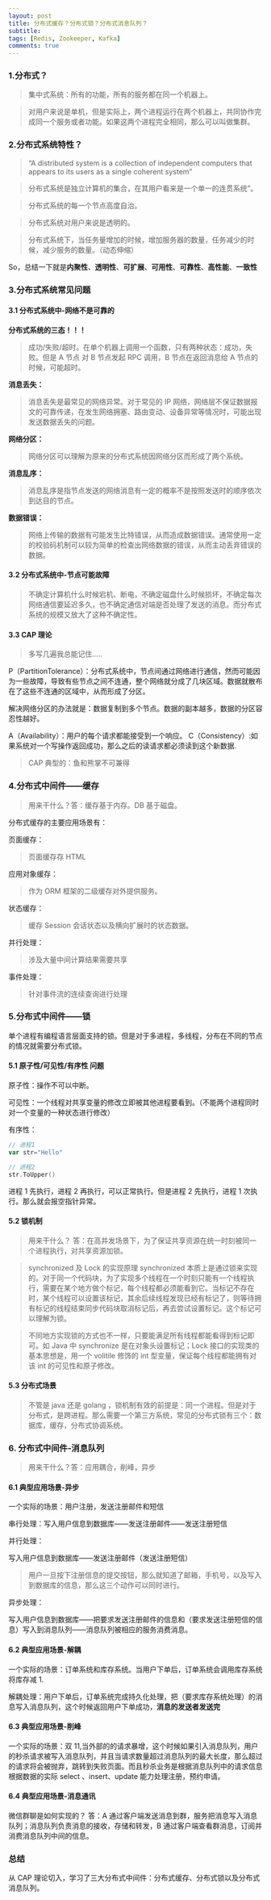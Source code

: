 ```yaml
---
layout: post
title: 分布式缓存？分布式锁？分布式消息队列？
subtitle:
tags: [Redis, Zookeeper, Kafka]
comments: true
---
```


### 1.分布式？

> 集中式系统：所有的功能，所有的服务都在同一个机器上。

> 对用户来说是单机，但是实际上，两个进程运行在两个机器上，共同协作完成同一个服务或者功能。如果这两个进程完全相同，那么可以叫做集群。

### 2.分布式系统特性？

> “A distributed system is a collection of independent computers that appears to its users as a single coherent system”

> 分布式系统是独立计算机的集合，在其用户看来是一个单一的连贯系统”。

> 分布式系统的每一个节点高度自治。

> 分布式系统对用户来说是透明的。

> 分布式系统下，当任务量增加的时候，增加服务器的数量，任务减少的时候，减少服务的数量。（动态伸缩）

So，总结一下就是**内聚性**、**透明性**、**可扩展**、**可用性**、**可靠性**、**高性能**、**一致性**

### 3.分布式系统常见问题

#### 3.1 分布式系统中-网络不是可靠的

**分布式系统的三态！！！**

> 成功/失败/超时。在单个机器上调用一个函数，只有两种状态：成功，失败。但是 A 节点 对 B 节点发起 RPC 调用，B 节点在返回消息给 A 节点的时候，可能超时。

**消息丢失：**

> 消息丢失是最常见的网络异常。对于常见的 IP 网络，网络层不保证数据报文的可靠传递，在发生网络拥塞、路由变动、设备异常等情况时，可能出现发送数据丢失的问题。

**网络分区：**

> 网络分区可以理解为原来的分布式系统因网络分区而形成了两个系统。

**消息乱序：**

> 消息乱序是指节点发送的网络消息有一定的概率不是按照发送时的顺序依次到达目的节点。

**数据错误：**

> 网络上传输的数据有可能发生比特错误，从而造成数据错误。通常使用一定的校验码机制可以较为简单的检查出网络数据的错误，从而主动丢弃错误的数据。

#### 3.2 分布式系统中-节点可能故障

> 不确定计算机什么时候宕机、断电，不确定磁盘什么时候损坏，不确定每次网络通信要延迟多久，也不确定通信对端是否处理了发送的消息。而分布式系统的规模又放大了这种不确定性。

#### 3.3 CAP 理论

> 多写几遍我总能记住.....

P（PartitionTolerance）：分布式系统中，节点间通过网络进行通信，然而可能因为一些故障，导致有些节点之间不连通，整个网络就分成了几块区域。数据就散布在了这些不连通的区域中，从而形成了分区。

解决网络分区的办法就是：数据复制到多个节点。数据的副本越多，数据的分区容忍性越好。

A（Availability）：用户的每个请求都能接受到一个响应。
C（Consistency）:如果系统对一个写操作返回成功，那么之后的读请求都必须读到这个新数据.

> CAP 典型的：鱼和熊掌不可兼得

### 4.分布式中间件——缓存

> 用来干什么？答：缓存基于内存。DB 基于磁盘。

分布式缓存的主要应用场景有：

页面缓存：

> 页面缓存存 HTML

应用对象缓存：

> 作为 ORM 框架的二级缓存对外提供服务。

状态缓存：

> 缓存 Session 会话状态以及横向扩展时的状态数据。

并行处理：

> 涉及大量中间计算结果需要共享

事件处理：

> 针对事件流的连续查询进行处理

### 5.分布式中间件——锁

单个进程有编程语言层面支持的锁。但是对于多进程，多线程，分布在不同的节点的情况就需要分布式锁。

#### 5.1 原子性/可见性/有序性 问题

原子性：操作不可以中断。

可见性：一个线程对共享变量的修改立即被其他进程要看到。（不能两个进程同时对一个变量的一种状态进行修改）

有序性：

```go
// 进程1
var str="Hello"
```

```go
// 进程2
str.ToUpper()
```

进程 1 先执行，进程 2 再执行，可以正常执行。但是进程 2 先执行，进程 1 次执行。那么就会报空指针异常。

#### 5.2 锁机制

> 用来干什么？ 答：在高并发场景下，为了保证共享资源在统一时刻被同一个进程执行，对共享资源加锁。

> synchronized 及 Lock 的实现原理
> synchronized 本质上是通过锁来实现的。对于同一个代码块，为了实现多个线程在一个时刻只能有一个线程执行，需要在某个地方做个标记，每个线程都必须能看到它。当标记不存在时，某个线程可以设置该标记，其余后续线程发现已经有标记了，则等待拥有标记的线程结束同步代码块取消标记后，再去尝试设置标记。这个标记可以理解为锁。

> 不同地方实现锁的方式也不一样，只要能满足所有线程都能看得到标记即可。如 Java 中 synchronize 是在对象头设置标记；Lock 接口的实现类的基本思想是，用一个 volitile 修饰的 int 型变量，保证每个线程都能拥有对该 int 的可见性和原子修改。

#### 5.3 分布式场景

> 不管是 java 还是 golang ，锁机制有效的前提是：同一个进程。但是对于分布式，是跨进程。那么需要一个第三方系统，常见的分布式锁有三个：数据库，缓存，分布式协调系统。

### 6. 分布式中间件-消息队列

> 用来干什么？答：应用耦合，削峰，异步

#### 6.1 典型应用场景-异步

一个实际的场景：用户注册，发送注册邮件和短信

串行处理：写入用户信息到数据库——发送注册邮件——发送注册短信

并行处理：

写入用户信息到数据库——发送注册邮件（发送注册短信）

> 用户一旦按下注册信息的提交按钮，那么就知道了邮箱，手机号，以及写入到数据库的信息，那么这三个动作可以同时进行。

异步处理：

写入用户信息到数据库——把要求发送注册邮件的信息和（要求发送注册短信的信息）写入到消息队列——消息队列被相应的服务消费消息。

#### 6.2 典型应用场景-解耦

一个实际的场景：订单系统和库存系统。当用户下单后，订单系统会调用库存系统将库存减 1.

解耦处理：用户下单后，订单系统完成持久化处理，把（要求库存系统处理）的消息写入消息队列，这个时候返回用户下单成功，**消息的发送者发送完**

#### 6.3 典型应用场景-削峰

一个实际的场景：双 11,当外部的的请求暴增，这个时候如果引入消息队列，用户的秒杀请求被写入消息队列，并且当请求数量超过消息队列的最大长度，那么超过的请求将会被抛弃，跳转到失败页面。而且秒杀业务是根据消息队列中的请求信息根据数据的实际 select 、insert、update 能力处理注册，预约申请。

#### 6.4 典型应用场景-消息通讯

微信群聊是如何实现的？
答：A 通过客户端发送消息到群，服务把消息写入消息队列；消息队列负责消息的接收，存储和转发，B 通过客户端查看群消息，订阅并消费消息队列中间的信息。

### 总结

从 CAP 理论切入，学习了三大分布式中间件：分布式缓存、分布式锁以及分布式消息队列。
